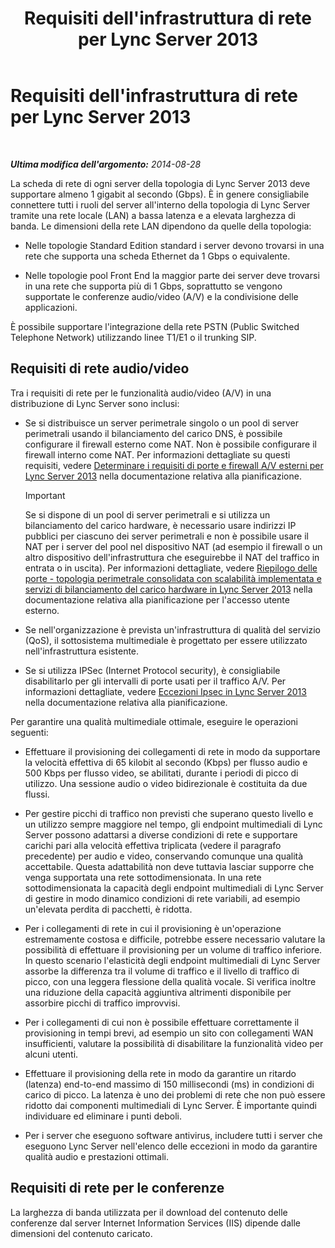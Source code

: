 ﻿---
title: Requisiti dell'infrastruttura di rete per Lync Server 2013
TOCTitle: Requisiti dell'infrastruttura di rete per Lync Server 2013
ms:assetid: 35c7bb3f-8e0f-48b7-8a2c-857d4b42a4c4
ms:mtpsurl: https://technet.microsoft.com/it-it/library/Gg425841(v=OCS.15)
ms:contentKeyID: 49300158
ms.date: 08/24/2015
mtps_version: v=OCS.15
ms.translationtype: HT
---

# Requisiti dell'infrastruttura di rete per Lync Server 2013

 

_**Ultima modifica dell'argomento:** 2014-08-28_

La scheda di rete di ogni server della topologia di Lync Server 2013 deve supportare almeno 1 gigabit al secondo (Gbps). È in genere consigliabile connettere tutti i ruoli del server all'interno della topologia di Lync Server tramite una rete locale (LAN) a bassa latenza e a elevata larghezza di banda. Le dimensioni della rete LAN dipendono da quelle della topologia:

  - Nelle topologie Standard Edition standard i server devono trovarsi in una rete che supporta una scheda Ethernet da 1 Gbps o equivalente.

  - Nelle topologie pool Front End la maggior parte dei server deve trovarsi in una rete che supporta più di 1 Gbps, soprattutto se vengono supportate le conferenze audio/video (A/V) e la condivisione delle applicazioni.

È possibile supportare l'integrazione della rete PSTN (Public Switched Telephone Network) utilizzando linee T1/E1 o il trunking SIP.

## Requisiti di rete audio/video

Tra i requisiti di rete per le funzionalità audio/video (A/V) in una distribuzione di Lync Server sono inclusi:

  - Se si distribuisce un server perimetrale singolo o un pool di server perimetrali usando il bilanciamento del carico DNS, è possibile configurare il firewall esterno come NAT. Non è possibile configurare il firewall interno come NAT. Per informazioni dettagliate su questi requisiti, vedere [Determinare i requisiti di porte e firewall A/V esterni per Lync Server 2013](lync-server-2013-determine-external-a-v-firewall-and-port-requirements.md) nella documentazione relativa alla pianificazione.
    
    > [!IMPORTANT]  
    > Se si dispone di un pool di server perimetrali e si utilizza un bilanciamento del carico hardware, è necessario usare indirizzi IP pubblici per ciascuno dei server perimetrali e non è possibile usare il NAT per i server del pool nel dispositivo NAT (ad esempio il firewall o un altro dispositivo dell'infrastruttura che eseguirebbe il NAT del traffico in entrata o in uscita). Per informazioni dettagliate, vedere <a href="lync-server-2013-port-summary-scaled-consolidated-edge-with-hardware-load-balancers.md">Riepilogo delle porte - topologia perimetrale consolidata con scalabilità implementata e servizi di bilanciamento del carico hardware in Lync Server 2013</a> nella documentazione relativa alla pianificazione per l'accesso utente esterno.

  - Se nell'organizzazione è prevista un'infrastruttura di qualità del servizio (QoS), il sottosistema multimediale è progettato per essere utilizzato nell'infrastruttura esistente.

  - Se si utilizza IPSec (Internet Protocol security), è consigliabile disabilitarlo per gli intervalli di porte usati per il traffico A/V. Per informazioni dettagliate, vedere [Eccezioni Ipsec in Lync Server 2013](lync-server-2013-ipsec-exceptions.md) nella documentazione relativa alla pianificazione.

Per garantire una qualità multimediale ottimale, eseguire le operazioni seguenti:

  - Effettuare il provisioning dei collegamenti di rete in modo da supportare la velocità effettiva di 65 kilobit al secondo (Kbps) per flusso audio e 500 Kbps per flusso video, se abilitati, durante i periodi di picco di utilizzo. Una sessione audio o video bidirezionale è costituita da due flussi.

  - Per gestire picchi di traffico non previsti che superano questo livello e un utilizzo sempre maggiore nel tempo, gli endpoint multimediali di Lync Server possono adattarsi a diverse condizioni di rete e supportare carichi pari alla velocità effettiva triplicata (vedere il paragrafo precedente) per audio e video, conservando comunque una qualità accettabile. Questa adattabilità non deve tuttavia lasciar supporre che venga supportata una rete sottodimensionata. In una rete sottodimensionata la capacità degli endpoint multimediali di Lync Server di gestire in modo dinamico condizioni di rete variabili, ad esempio un'elevata perdita di pacchetti, è ridotta.

  - Per i collegamenti di rete in cui il provisioning è un'operazione estremamente costosa e difficile, potrebbe essere necessario valutare la possibilità di effettuare il provisioning per un volume di traffico inferiore. In questo scenario l'elasticità degli endpoint multimediali di Lync Server assorbe la differenza tra il volume di traffico e il livello di traffico di picco, con una leggera flessione della qualità vocale. Si verifica inoltre una riduzione della capacità aggiuntiva altrimenti disponibile per assorbire picchi di traffico improvvisi.

  - Per i collegamenti di cui non è possibile effettuare correttamente il provisioning in tempi brevi, ad esempio un sito con collegamenti WAN insufficienti, valutare la possibilità di disabilitare la funzionalità video per alcuni utenti.

  - Effettuare il provisioning della rete in modo da garantire un ritardo (latenza) end-to-end massimo di 150 millisecondi (ms) in condizioni di carico di picco. La latenza è uno dei problemi di rete che non può essere ridotto dai componenti multimediali di Lync Server. È importante quindi individuare ed eliminare i punti deboli.

  - Per i server che eseguono software antivirus, includere tutti i server che eseguono Lync Server nell'elenco delle eccezioni in modo da garantire qualità audio e prestazioni ottimali.

## Requisiti di rete per le conferenze

La larghezza di banda utilizzata per il download del contenuto delle conferenze dal server Internet Information Services (IIS) dipende dalle dimensioni del contenuto caricato.

